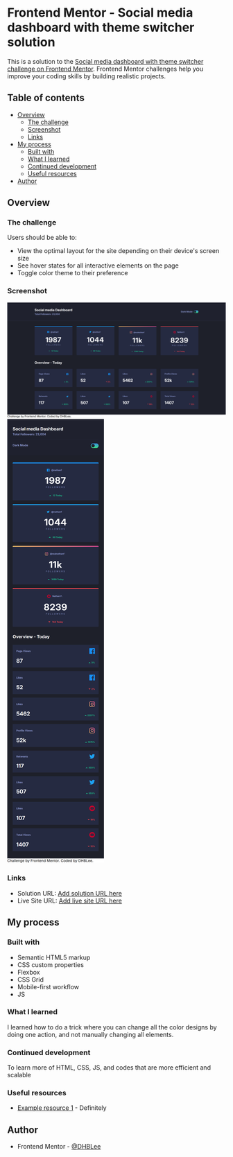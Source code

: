 # Frontend Mentor - Social media dashboard with theme switcher solution

This is a solution to the [Social media dashboard with theme switcher challenge on Frontend Mentor](https://www.frontendmentor.io/challenges/social-media-dashboard-with-theme-switcher-6oY8ozp_H). Frontend Mentor challenges help you improve your coding skills by building realistic projects. 

## Table of contents

- [Overview](#overview)
  - [The challenge](#the-challenge)
  - [Screenshot](#screenshot)
  - [Links](#links)
- [My process](#my-process)
  - [Built with](#built-with)
  - [What I learned](#what-i-learned)
  - [Continued development](#continued-development)
  - [Useful resources](#useful-resources)
- [Author](#author)


## Overview

### The challenge

Users should be able to:

- View the optimal layout for the site depending on their device's screen size
- See hover states for all interactive elements on the page
- Toggle color theme to their preference

### Screenshot

![](./images/1440px_solution.png)
![](./images/375px_solution.png)




### Links

- Solution URL: [Add solution URL here](https://github.com/DHBLee/DHBLee2/tree/DHBLee/Fronend-Mentor/Social)
- Live Site URL: [Add live site URL here](https://dhb-lee2-dvpe.vercel.app/)

## My process

### Built with

- Semantic HTML5 markup
- CSS custom properties
- Flexbox
- CSS Grid
- Mobile-first workflow
- JS


### What I learned

I learned how to do a trick where you can change all the color designs by doing one action, and not manually changing all elements.



### Continued development

To learn more of HTML, CSS, JS, and codes that are more efficient and scalable


### Useful resources

- [Example resource 1](https://www.chatgpt.com) - Definitely




## Author

- Frontend Mentor - [@DHBLee](https://www.frontendmentor.io/profile/DHBLee)



